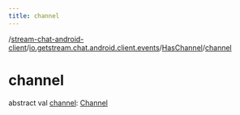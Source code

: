 ```yaml
---
title: channel
---
```

/[stream-chat-android-client](../../index.md)/[io.getstream.chat.android.client.events](../index.md)/[HasChannel](index.md)/[channel](channel.md)  
  
  
  
# channel  
abstract val [channel](channel.md): [Channel](../../io.getstream.chat.android.client.models/Channel/index.md)
